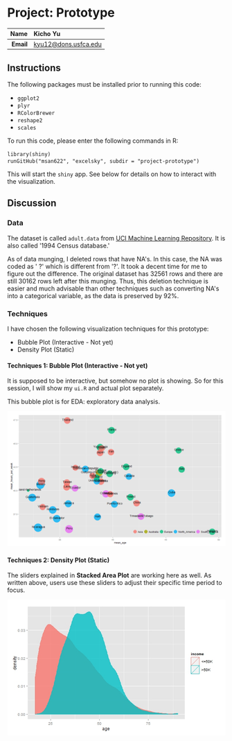Project: Prototype
==============================

| **Name**  | Kicho Yu  |
|----------:|:-------------|
| **Email** | kyu12@dons.usfca.edu |

## Instructions ##

The following packages must be installed prior to running this code:
- `ggplot2`
- `plyr` 
- `RColorBrewer` 
- `reshape2` 
- `scales` 

To run this code, please enter the following commands in R:

```
library(shiny)
runGitHub("msan622", "excelsky", subdir = "project-prototype")
```
This will start the `shiny` app. See below for details on how to interact with the visualization.  


## Discussion ##
### Data ###
The dataset is called `adult.data` from [UCI Machine Learning Repository](https://archive.ics.uci.edu/ml/datasets/Adult). It is also called '1994 Census database.'  

As of data munging, I deleted rows that have NA's. In this case, the NA was coded as ' ?' which is different from '?'. It took a decent time for me to figure out the difference. The original dataset has 32561 rows and there are still 30162 rows left after this munging. Thus, this deletion technique is easier and much advisable than other techniques such as converting NA's into a categorical variable, as the data is preserved by 92%.


### Techniques ###

I have chosen the following visualization techniques for this prototype:

- Bubble Plot (Interactive - Not yet)
- Density Plot (Static)


#### Techniques 1: Bubble Plot (Interactive - Not yet) ####
It is supposed to be interactive, but somehow no plot is showing. So for this session, I will show my `ui.R` and actual plot separately.  

This bubble plot is for EDA: exploratory data analysis.

![IMAGE](bubble.jpg) 

#### Techniques 2: Density Plot (Static) ####
The sliders explained in **Stacked Area Plot** are working here as well. As written above, users use these sliders to adjust their specific time period to focus.  

![IMAGE](density.jpg) 
